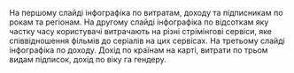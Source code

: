 На першому слайді інфографіка по витратам, доходу та підписникам по рокам та регіонам.
На другому слайді інфографіка по відсоткам яку частку часу користувачі витрачають на різні стрімінгові сервіси, яке співвідношення фільмів до серіалів на цих сервісах.
На третьому слайді інфографіка по доходу. Дохід по країнам на карті, витрати по трьом видам підписок, дохід по віку га гендеру.
